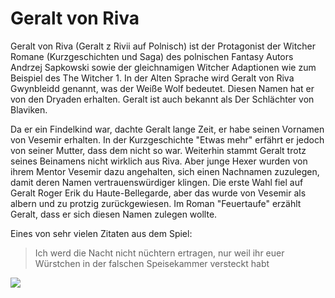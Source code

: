 # Geralt von Riva
Geralt von Riva (Geralt z Rivii auf Polnisch) ist der Protagonist der Witcher Romane (Kurzgeschichten und Saga) des polnischen Fantasy Autors Andrzej Sapkowski sowie der gleichnamigen Witcher Adaptionen wie zum Beispiel des The Witcher 1. In der Alten Sprache wird Geralt von Riva Gwynbleidd genannt, was der Weiße Wolf bedeutet. Diesen Namen hat er von den Dryaden erhalten. Geralt ist auch bekannt als Der Schlächter von Blaviken.

Da er ein Findelkind war, dachte Geralt lange Zeit, er habe seinen Vornamen von Vesemir erhalten. In der Kurzgeschichte "Etwas mehr" erfährt er jedoch von seiner Mutter, dass dem nicht so war. 
Weiterhin stammt Geralt trotz seines Beinamens nicht wirklich aus Riva. Aber junge Hexer wurden von ihrem Mentor Vesemir dazu angehalten, sich einen Nachnamen zuzulegen, damit deren Namen vertrauenswürdiger klingen. 
Die erste Wahl fiel auf Geralt Roger Erik du Haute-Bellegarde, aber das wurde von Vesemir als albern und zu protzig zurückgewiesen. Im Roman "Feuertaufe" erzählt Geralt, dass er sich diesen Namen zulegen wollte.

Eines von sehr vielen Zitaten aus dem Spiel:

> Ich werd die Nacht nicht nüchtern ertragen, nur weil ihr euer Würstchen in der falschen Speisekammer versteckt habt

<img src="https://files.spieletipps.de/39/00/7f/39007f_588f23a05fd20_ciA2NDIDMzBfODM1Mg==.jpg">